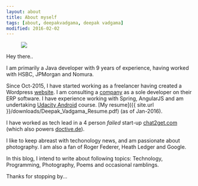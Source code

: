 ```yaml
---
layout: about
title: About myself
tags: [about, deepakvadgama, deepak vadgama]
modified: 2016-02-02
---
```


<figure>
    <a href="http://plus.google.com/+DeepakVadgama/photos"><img src="{{ site.url }}/images/aboutpage-image.jpg"></a>
</figure>

Hey there.. 

I am primarily a Java developer with 9 years of experience, having worked with HSBC, JPMorgan and Nomura. 

Since Oct-2015, I have started working as a freelancer having created a Wordpress [website](https://balajiextrusions.com). I am consulting a [company](https://balajiextrusions.com) as a sole developer on their ERP software. I have experience working with Spring, AngularJS and am undertaking [Udacity Android](https://www.udacity.com/course/android-developer-nanodegree--nd801) course. [My resume]({{ site.url }}/downloads/Deepak_Vadgama_Resume.pdf) (as of Jan-2016).  

I have worked as tech lead in a 4 person *failed* start-up [chat2get.com](http://www.chat2get.com) (which also powers [doctive.de](http://doctive.de)). 

I like to keep abreast with techonology news, and am passionate about photography. I am also a fan of Roger Federer, Heath Ledger and Google.

In this blog, I intend to write about following topics: Technology, Programming, Photography, Poems and occasional ramblings.

Thanks for stopping by... 
